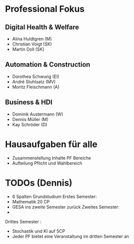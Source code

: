 # Professional Fokus
## Digital Health & Welfare
+ Alina Huldtgren (M)
+ Christian Voigt (SK)
+ Martin Doll (SK) 

## Automation & Construction 
+ Dorothea Schwung (EI)
+ André Stuhlsatz (MV)
+ Moritz Fleischmann (A)

## Business & HDI
+ Dominik Austermann (W)
+ Dennis Müller (M)
+ Kay Schröder (D)

# Hausaufgaben für alle
+ Zusammenstellung Inhalte PF Bereiche
+ Aufteilung Pflicht und Wahlbereich

# TODOs (Dennis)
+ 6 Spalten Grundstudium
Erstes Semester:
+ Mathematik 20 CP
+ GESA ins zweite Semester zurück
Zweites Semester:
+ 
Drittes Semester :
+ Stochastik und KI auf 5CP
+ Jeder PF bietet eine Veranstaltung im dritten Semester an

